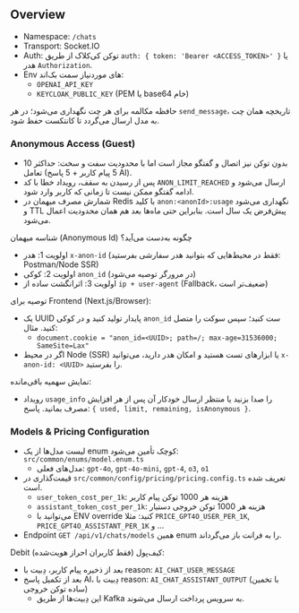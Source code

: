 ## Overview

- Namespace: `/chats`
- Transport: Socket.IO
- Auth: توکن کی‌کلاک از طریق `auth: { token: 'Bearer <ACCESS_TOKEN>' }` یا هدر `Authorization`.
- Env های موردنیاز سمت بک‌اند:
  - `OPENAI_API_KEY`
  - `KEYCLOAK_PUBLIC_KEY` (PEM یا base64 خام)

حافظه مکالمه برای هر چت نگهداری می‌شود؛ در هر `send_message`، تاریخچه همان چت به مدل ارسال می‌گردد تا کانتکست حفظ شود.

### Anonymous Access (Guest)

- بدون توکن نیز اتصال و گفتگو مجاز است اما با محدودیت سفت و سخت: حداکثر 10 تعامل (5 پیام کاربر + 5 پاسخ AI).
- پس از رسیدن به سقف، رویداد خطا با کد `ANON_LIMIT_REACHED` ارسال می‌شود و ادامه گفتگو ممکن نیست تا زمانی که کاربر وارد شود.
- شمارش مصرف میهمان در Redis با کلید `anon:<anonId>:usage` نگهداری می‌شود و TTL پیش‌فرض یک سال است. بنابراین حتی ماه‌ها بعد هم همان محدودیت اعمال می‌شود.

شناسه میهمان (Anonymous Id) چگونه به‌دست می‌آید؟

- اولویت 1: هدر `x-anon-id` (فقط در محیط‌هایی که بتوانید هدر سفارشی بفرستید: Postman/Node SSR)
- اولویت 2: کوکی `anon_id` (در مرورگر توصیه می‌شود)
- اولویت 3: اثرانگشت ساده از `ip + user-agent` (Fallback، ضعیف‌تر است)

توصیه برای Frontend (Next.js/Browser):

- یک UUID پایدار تولید کنید و در کوکی `anon_id` ست کنید؛ سپس سوکت را متصل کنید. مثال:
  - `document.cookie = "anon_id=<UUID>; path=/; max-age=31536000; SameSite=Lax"`
- اگر در محیط Node (SSR) یا ابزارهای تست هستید و امکان هدر دارید، می‌توانید `x-anon-id: <UUID>` را بفرستید.

نمایش سهمیه باقی‌مانده:

- رویداد `usage_info` را صدا بزنید یا منتظر ارسال خودکار آن پس از هر افزایش مصرف بمانید. پاسخ: `{ used, limit, remaining, isAnonymous }`.

### Models & Pricing Configuration

- لیست مدل‌ها از یک enum کوچک تأمین می‌شود: `src/common/enums/model.enum.ts`
  - مدل‌های فعلی: `gpt-4o`, `gpt-4o-mini`, `gpt-4`, `o3`, `o1`
- قیمت‌گذاری در `src/common/config/pricing/pricing.config.ts` تعریف شده است.
  - `user_token_cost_per_1k`: هزینه هر 1000 توکن پیام کاربر
  - `assistant_token_cost_per_1k`: هزینه هر 1000 توکن خروجی دستیار
  - می‌توانید با ENV override کنید: مثلا `PRICE_GPT4O_USER_PER_1K`, `PRICE_GPT4O_ASSISTANT_PER_1K` و ...
- Endpoint `GET /api/v1/chats/models` همین enum را به فرانت باز می‌گرداند.

Debit کیف‌پول (فقط کاربران احراز هویت‌شده):

- بعد از ذخیره پیام کاربر، دِبیت با reason: `AI_CHAT_USER_MESSAGE`
- بعد از تکمیل پاسخ AI، دِبیت با reason: `AI_CHAT_ASSISTANT_OUTPUT` (با تخمین ساده توکن خروجی)
  - این دِبیت‌ها از طریق Kafka به سرویس پرداخت ارسال می‌شوند.
